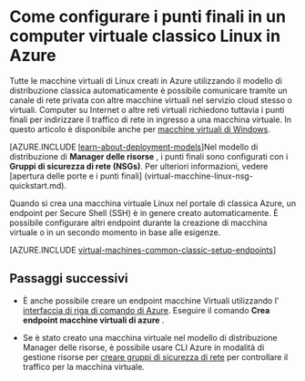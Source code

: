 <properties
    pageTitle="Configurare gli endpoint su un VM Linux classica | Microsoft Azure"
    description="Informazioni su come configurare i punti finali per un VM Linux nel portale di classica Azure consente la comunicazione con una macchina virtuale Linux in Azure"
    services="virtual-machines-linux"
    documentationCenter=""
    authors="cynthn"
    manager="timlt"
    editor=""
    tags="azure-service-management"/>

<tags
    ms.service="virtual-machines-linux"
    ms.workload="infrastructure-services"
    ms.tgt_pltfrm="vm-linux"
    ms.devlang="na"
    ms.topic="article"
    ms.date="07/13/2016"
    ms.author="cynthn"/>

# <a name="how-to-set-up-endpoints-on-a-linux-classic-virtual-machine-in-azure"></a>Come configurare i punti finali in un computer virtuale classico Linux in Azure

Tutte le macchine virtuali di Linux creati in Azure utilizzando il modello di distribuzione classica automaticamente è possibile comunicare tramite un canale di rete privata con altre macchine virtuali nel servizio cloud stesso o virtuali. Computer su Internet o altre reti virtuali richiedono tuttavia i punti finali per indirizzare il traffico di rete in ingresso a una macchina virtuale. In questo articolo è disponibile anche per [macchine virtuali di Windows](virtual-machines-windows-classic-setup-endpoints.md).

[AZURE.INCLUDE [learn-about-deployment-models](../../includes/learn-about-deployment-models-classic-include.md)]Nel modello di distribuzione di **Manager delle risorse** , i punti finali sono configurati con i **Gruppi di sicurezza di rete (NSGs)**. Per ulteriori informazioni, vedere [apertura delle porte e i punti finali] (virtual-macchine-linux-nsg-quickstart.md).

Quando si crea una macchina virtuale Linux nel portale di classica Azure, un endpoint per Secure Shell (SSH) è in genere creato automaticamente. È possibile configurare altri endpoint durante la creazione di macchina virtuale o in un secondo momento in base alle esigenze.
 

[AZURE.INCLUDE [virtual-machines-common-classic-setup-endpoints](../../includes/virtual-machines-common-classic-setup-endpoints.md)]

## <a name="next-steps"></a>Passaggi successivi

* È anche possibile creare un endpoint macchine Virtuali utilizzando l' [interfaccia di riga di comando di Azure](../virtual-machines-command-line-tools.md). Eseguire il comando **Crea endpoint macchine virtuali di azure** .

* Se è stato creato una macchina virtuale nel modello di distribuzione Manager delle risorse, è possibile usare CLI Azure in modalità di gestione risorse per [creare gruppi di sicurezza di rete](../virtual-network/virtual-networks-create-nsg-arm-cli.md) per controllare il traffico per la macchina virtuale.